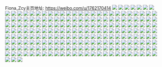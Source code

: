 Fiona_Zcy主页地址: https://weibo.com/u/1762170414 
![](https://wx4.sinaimg.cn/mw2000/6908962ely1h90a0eee34j222j2rdb2b.jpg) 
![](https://wx4.sinaimg.cn/mw2000/6908962ely1h90a0hx8paj222j2rd7wj.jpg) 
![](https://wx4.sinaimg.cn/mw2000/6908962ely1h909yn7mrgj21va2hpkjm.jpg) 
![](https://wx4.sinaimg.cn/mw2000/6908962ely1h90a0ky0b8j21rh2cnnpe.jpg) 
![](https://wx4.sinaimg.cn/mw2000/6908962ely1h909zaudbuj21o0280kjn.jpg) 
![](https://wx4.sinaimg.cn/mw2000/6908962ely1h90a0nhnuqj21ni27cx6p.jpg) 
![](https://wx4.sinaimg.cn/mw2000/6908962ely1h90a0b0q3fj222j2rdu0z.jpg) 
![](https://wx4.sinaimg.cn/mw2000/6908962ely1h90a2efsaij225s2vqnph.jpg) 
![](https://wx4.sinaimg.cn/mw2000/6908962ely1h90a34142vj22bx340x6t.jpg) 
![](https://wx4.sinaimg.cn/mw2000/6908962ely1h8jpzs65axj22c03407wm.jpg) 
![](https://wx4.sinaimg.cn/mw2000/6908962ely1h8jpyqj0nej21o0280x6q.jpg) 
![](https://wx4.sinaimg.cn/mw2000/6908962ely1h8jpzcr2z2j22c03407wj.jpg) 
![](https://wx4.sinaimg.cn/mw2000/6908962ely1h8jpyv1scxj226j2wpx6p.jpg) 
![](https://wx4.sinaimg.cn/mw2000/6908962ely1h8jpz5lfdgj22c0340qv6.jpg) 
![](https://wx4.sinaimg.cn/mw2000/6908962ely1h8jpymsl78j226j2wpqv5.jpg) 
![](https://wx4.sinaimg.cn/mw2000/6908962ely1h8jpz0668lj21bm1sbx6p.jpg) 
![](https://wx4.sinaimg.cn/mw2000/6908962ely1h8jpyrj09ej217y1mltsp.jpg) 
![](https://wx4.sinaimg.cn/mw2000/6908962ely1h8jpzh2a7xj21za2n1x6q.jpg) 
![](https://wx4.sinaimg.cn/mw2000/6908962egy1h8e90dyj37j22c0340x6r.jpg) 
![](https://wx4.sinaimg.cn/mw2000/6908962egy1h8e8zqmlmrj228k2zeb2a.jpg) 
![](https://wx4.sinaimg.cn/mw2000/6908962egy1h8e90fnhejj21qk1ax7os.jpg) 
![](https://wx4.sinaimg.cn/mw2000/6908962egy1h8e8zn1tlfj21m925o4qq.jpg) 
![](https://wx4.sinaimg.cn/mw2000/6908962egy1h8e8zku73uj20sg0lbk19.jpg) 
![](https://wx4.sinaimg.cn/mw2000/6908962egy1h8e8zykgfsj23402c07wj.jpg) 
![](https://wx4.sinaimg.cn/mw2000/6908962egy1h8e9089n7zj23402c0b2a.jpg) 
![](https://wx4.sinaimg.cn/mw2000/6908962egy1h8e904mbvej23402c0qv9.jpg) 
![](https://wx4.sinaimg.cn/mw2000/6908962egy1h8e8ztwkxoj228k2zee82.jpg) 
![](https://wx4.sinaimg.cn/mw2000/6908962egy1h8d69u2c0hj220y2oj4qq.jpg) 
![](https://wx4.sinaimg.cn/mw2000/6908962egy1h8d6b11bk2j21o0280b2b.jpg) 
![](https://wx4.sinaimg.cn/mw2000/6908962egy1h8d6aoeg8fj23402c0e82.jpg) 
![](https://wx4.sinaimg.cn/mw2000/6908962egy1h8d6ad73m1j22c0340qv7.jpg) 
![](https://wx4.sinaimg.cn/mw2000/6908962egy1h8d6l7f7ygj20z51av1kx.jpg) 
![](https://wx4.sinaimg.cn/mw2000/6908962egy1h8d69cb7cqj225k2vfqv6.jpg) 
![](https://wx4.sinaimg.cn/mw2000/6908962egy1h8d69nwvr2j22c03401l1.jpg) 
![](https://wx4.sinaimg.cn/mw2000/6908962egy1h8d6a1u8amj22c0340kjm.jpg) 
![](https://wx4.sinaimg.cn/mw2000/6908962egy1h8d695kdqjj220y2p91ky.jpg) 
![](https://wx4.sinaimg.cn/mw2000/6908962ely1h82qdav42pj226n2wv1kz.jpg) 
![](https://wx4.sinaimg.cn/mw2000/6908962ely1h82qd2qz55j21u92gbx6p.jpg) 
![](https://wx4.sinaimg.cn/mw2000/6908962ely1h82qds0qozj22c03407wj.jpg) 
![](https://wx4.sinaimg.cn/mw2000/6908962ely1h82qcw99e9j22c03407wj.jpg) 
![](https://wx4.sinaimg.cn/mw2000/6908962ely1h82qd4m4o9j216x1l84qp.jpg) 
![](https://wx4.sinaimg.cn/mw2000/6908962ely1h82qd6zcphj21le255kjl.jpg) 
![](https://wx4.sinaimg.cn/mw2000/6908962ely1h82qdjihktj226n2wvnpf.jpg) 
![](https://wx4.sinaimg.cn/mw2000/6908962ely1h82qczs1tzj21rc2cgkjm.jpg) 
![](https://wx4.sinaimg.cn/mw2000/6908962ely1h82qe052xqj22dc35su10.jpg) 
![](https://wx4.sinaimg.cn/mw2000/6908962ely1h81l1c9x77j22c0340e83.jpg) 
![](https://wx4.sinaimg.cn/mw2000/6908962ely1h81l0rlg57j22bc1jl4qr.jpg) 
![](https://wx4.sinaimg.cn/mw2000/6908962ely1h81l08r0myj224836cqv5.jpg) 
![](https://wx4.sinaimg.cn/mw2000/6908962ely1h81l0in0oij22bx340e84.jpg) 
![](https://wx4.sinaimg.cn/mw2000/6908962ely1h81l0nkw3sj224i2u01kz.jpg) 
![](https://wx4.sinaimg.cn/mw2000/6908962ely1h81l0516l5j21vu2j9npe.jpg) 
![](https://wx4.sinaimg.cn/mw2000/6908962egy1h7y0ds1esqj23402c0e82.jpg) 
![](https://wx4.sinaimg.cn/mw2000/6908962egy1h7y0epthdzj22c0340qv6.jpg) 
![](https://wx4.sinaimg.cn/mw2000/6908962egy1h7y0ehgks1j22c0340qv6.jpg) 
![](https://wx4.sinaimg.cn/mw2000/6908962egy1h7y0esbdjzj21zf2n84qq.jpg) 
![](https://wx4.sinaimg.cn/mw2000/6908962egy1h7y0dk1s9kj23402c0e82.jpg) 
![](https://wx4.sinaimg.cn/mw2000/6908962egy1h7y0ea8ay2j22c03407wi.jpg) 
![](https://wx4.sinaimg.cn/mw2000/6908962egy1h7y0e7gmdjj22c0340u0y.jpg) 
![](https://wx4.sinaimg.cn/mw2000/6908962egy1h7y0dat9msj21wl1fgb2a.jpg) 
![](https://wx4.sinaimg.cn/mw2000/6908962egy1h7y0e0sj6nj221q2qbb2b.jpg) 
![](https://wx4.sinaimg.cn/mw2000/6908962ely1h7vt66irn6j21o0280x6u.jpg) 
![](https://wx4.sinaimg.cn/mw2000/6908962ely1h7vt6r5gw6j22c0340qvc.jpg) 
![](https://wx4.sinaimg.cn/mw2000/6908962ely1h7vt7gscvnj21zo2nkhdu.jpg) 
![](https://wx4.sinaimg.cn/mw2000/6908962ely1h7vt78vcb8j21o0280b2d.jpg) 
![](https://wx4.sinaimg.cn/mw2000/6908962ely1h7vt6w6eayj21sz2ennpf.jpg) 
![](https://wx4.sinaimg.cn/mw2000/6908962ely1h7vt73uwt6j21gk1y2u0z.jpg) 
![](https://wx4.sinaimg.cn/mw2000/6908962ely1h7vt70ela0j21o0280u0z.jpg) 
![](https://wx4.sinaimg.cn/mw2000/6908962ely1h7vt6g0b79j22c0340npg.jpg) 
![](https://wx4.sinaimg.cn/mw2000/6908962ely1h7vt6jemqzj21dc1ts7wk.jpg) 
![](https://wx4.sinaimg.cn/mw2000/6908962ely1h7nr0y8mnwj22c0340u14.jpg) 
![](https://wx4.sinaimg.cn/mw2000/6908962ely1h7nr0pesm7j22c0340npg.jpg) 
![](https://wx4.sinaimg.cn/mw2000/6908962ely1h7nr19cb1hj23402c0u0z.jpg) 
![](https://wx4.sinaimg.cn/mw2000/6908962ely1h7nr0k2idoj22c03404qs.jpg) 
![](https://wx4.sinaimg.cn/mw2000/6908962ely1h7nr06zonwj21o0280hdv.jpg) 
![](https://wx4.sinaimg.cn/mw2000/6908962ely1h7nr1cph62j21sy2em1kz.jpg) 
![](https://wx4.sinaimg.cn/mw2000/6908962ely1h7nr0erlfjj22c01r0b2a.jpg) 
![](https://wx4.sinaimg.cn/mw2000/6908962ely1h7nr13rcl7j22c0340hdw.jpg) 
![](https://wx4.sinaimg.cn/mw2000/6908962ely1h7nr0bgi7dj21us2h1hdw.jpg) 
![](https://wx4.sinaimg.cn/mw2000/6908962ely1h7ml0kirr6j21s32df4qq.jpg) 
![](https://wx4.sinaimg.cn/mw2000/6908962ely1h7ml2hpy7ej22c035mu0y.jpg) 
![](https://wx4.sinaimg.cn/mw2000/6908962ely1h7ml2qnlegj22c0340qv7.jpg) 
![](https://wx4.sinaimg.cn/mw2000/6908962ely1h7ml1gyhl1j22c03407wl.jpg) 
![](https://wx4.sinaimg.cn/mw2000/6908962ely1h7ml1w2gbfj22c0340u10.jpg) 
![](https://wx4.sinaimg.cn/mw2000/6908962ely1h7ml1oab1pj21x72kaqv6.jpg) 
![](https://wx4.sinaimg.cn/mw2000/6908962ely1h7ml29nzgjj22c0340qv7.jpg) 
![](https://wx4.sinaimg.cn/mw2000/6908962ely1h7ml2y1fa1j216c1kfqml.jpg) 
![](https://wx4.sinaimg.cn/mw2000/6908962ely1h7ml15vdw6j22c035eu10.jpg) 
![](https://wx4.sinaimg.cn/mw2000/6908962ely1h7k9y4a9w5j22bz1qz4qr.jpg) 
![](https://wx4.sinaimg.cn/mw2000/6908962ely1h7k9s5xbbzj20u0140q96.jpg) 
![](https://wx4.sinaimg.cn/mw2000/6908962ely1h7k9pou46lj23402c0kjm.jpg) 
![](https://wx4.sinaimg.cn/mw2000/6908962ely1h7k9w6anozj22c03407wl.jpg) 
![](https://wx4.sinaimg.cn/mw2000/6908962ely1h7ka1g0n19j22c0340e84.jpg) 
![](https://wx4.sinaimg.cn/mw2000/6908962ely1h7k9ux0h2vj22lj1xpe84.jpg) 
![](https://wx4.sinaimg.cn/mw2000/6908962ely1h7ka0pzhy6j22c0340hdv.jpg) 
![](https://wx4.sinaimg.cn/mw2000/6908962ely1h7k9xf8sewj22c0340b2c.jpg) 
![](https://wx4.sinaimg.cn/mw2000/6908962ely1h7k9zh3uwdj23402c07wj.jpg) 
![](https://wx4.sinaimg.cn/mw2000/6908962ely1h7ehc9ot7nj221d2qynpe.jpg) 
![](https://wx4.sinaimg.cn/mw2000/6908962ely1h7ehcd83qhj22ag1pudlw.jpg) 
![](https://wx4.sinaimg.cn/mw2000/6908962ely1h7ehcea91xj21y52o2wl2.jpg) 
![](https://wx4.sinaimg.cn/mw2000/6908962ely1h7ehbog1b2j22c0340qv7.jpg) 
![](https://wx4.sinaimg.cn/mw2000/6908962ely1h7ehci5z6lj22901r7wr3.jpg) 
![](https://wx4.sinaimg.cn/mw2000/6908962ely1h7ehc630chj22c0340hdv.jpg) 
![](https://wx4.sinaimg.cn/mw2000/6908962ely1h7ehbwlgvaj22bw33vakz.jpg) 
![](https://wx4.sinaimg.cn/mw2000/6908962ely1h7ehbs1o01j22c03407bj.jpg) 
![](https://wx4.sinaimg.cn/mw2000/6908962ely1h7ehc1mwcsj22502x5wrq.jpg) 
![](https://wx4.sinaimg.cn/mw2000/6908962ely1h7ahnwp30kj22c032m140.jpg) 
![](https://wx4.sinaimg.cn/mw2000/6908962ely1h7ahni44k0j224b2trtgc.jpg) 
![](https://wx4.sinaimg.cn/mw2000/6908962ely1h7ahnuk9c2j229p30xnpf.jpg) 
![](https://wx4.sinaimg.cn/mw2000/6908962ely1h7ahnnfn45j228w2zuqv7.jpg) 
![](https://wx4.sinaimg.cn/mw2000/6908962ely1h7ahn5izomj225v2vun81.jpg) 
![](https://wx4.sinaimg.cn/mw2000/6908962ely1h7ahnalv97j225b2v27wj.jpg) 
![](https://wx4.sinaimg.cn/mw2000/6908962ely1h7ahmqcd8pj22bz33z7wk.jpg) 
![](https://wx4.sinaimg.cn/mw2000/6908962ely1h7ahmztsr5j22822yr7wk.jpg) 
![](https://wx4.sinaimg.cn/mw2000/6908962ely1h7ahogtx62j22c03401l0.jpg) 
![](https://wx4.sinaimg.cn/mw2000/6908962ely1h7ahln9cdej222u2tax5p.jpg) 
![](https://wx4.sinaimg.cn/mw2000/6908962ely1h7ahlqe99sj22c03401l0.jpg) 
![](https://wx4.sinaimg.cn/mw2000/6908962ely1h7ahmi9msyj225p2vl1kz.jpg) 
![](https://wx4.sinaimg.cn/mw2000/6908962ely1h7ahlv31utj22lk1omk33.jpg) 
![](https://wx4.sinaimg.cn/mw2000/6908962ely1h7ahliqwu6j234022ogzx.jpg) 
![](https://wx4.sinaimg.cn/mw2000/6908962ely1h7ahm5pkmcj234022o19w.jpg) 
![](https://wx4.sinaimg.cn/mw2000/6908962ely1h7ahocaxq6j225z2vzav9.jpg) 
![](https://wx4.sinaimg.cn/mw2000/6908962ely1h7ahmcgqrtj23402c0u11.jpg) 
![](https://wx4.sinaimg.cn/mw2000/6908962ely1h7aho2nsxqj22c0340hdx.jpg) 
![](https://wx4.sinaimg.cn/mw2000/6908962ely1h6ws53o9lmj21vg2hykjm.jpg) 
![](https://wx4.sinaimg.cn/mw2000/6908962ely1h6ws5el2v1j222x2rw7wi.jpg) 
![](https://wx4.sinaimg.cn/mw2000/6908962ely1h6ws5dbwcmj22c0340aqq.jpg) 
![](https://wx4.sinaimg.cn/mw2000/6908962ely1h6ws5q0r5cj22412te4qr.jpg) 
![](https://wx4.sinaimg.cn/mw2000/6908962ely1h6ws5uwgywj21o0280158.jpg) 
![](https://wx4.sinaimg.cn/mw2000/6908962ely1h6ws5i1u6oj22c0340k6g.jpg) 
![](https://wx4.sinaimg.cn/mw2000/6908962ely1h6ws58ajc4j22c0340x6r.jpg) 
![](https://wx4.sinaimg.cn/mw2000/6908962ely1h6ws5lzlppj220q2oyqv5.jpg) 
![](https://wx4.sinaimg.cn/mw2000/6908962ely1h6ws5j1uqxj22mg1yun53.jpg) 
![](https://wx4.sinaimg.cn/mw2000/6908962ely1h6t34lpzj5j21vs2ie4qs.jpg) 
![](https://wx4.sinaimg.cn/mw2000/6908962ely1h6t34iryj7j21o0280qv5.jpg) 
![](https://wx4.sinaimg.cn/mw2000/6908962ely1h6t34r3neej21o0280npd.jpg) 
![](https://wx4.sinaimg.cn/mw2000/6908962ely1h6t34wdf5sj21o0280e85.jpg) 
![](https://wx4.sinaimg.cn/mw2000/6908962ely1h6t34n2ggyj22c03401ky.jpg) 
![](https://wx4.sinaimg.cn/mw2000/6908962ely1h6t352t48wj22c03401l1.jpg) 
![](https://wx4.sinaimg.cn/mw2000/6908962ely1h6t355tnwdj21o0280dwh.jpg) 
![](https://wx4.sinaimg.cn/mw2000/6908962ely1h6t358habrj22c0340qv6.jpg) 
![](https://wx4.sinaimg.cn/mw2000/6908962ely1h6t35bka0oj224w2ujh4w.jpg) 
![](https://wx4.sinaimg.cn/mw2000/6908962ely1h6lhs9coyzj21r02mib2b.jpg) 
![](https://wx4.sinaimg.cn/mw2000/6908962ely1h6lhoex1ktj21qe2llx6r.jpg) 
![](https://wx4.sinaimg.cn/mw2000/6908962ely1h6lht4efcuj21r02kcu0y.jpg) 
![](https://wx4.sinaimg.cn/mw2000/6908962ely1h6lhq26chnj22c031fx69.jpg) 
![](https://wx4.sinaimg.cn/mw2000/6908962ely1h6lht056o1j21hc2664qp.jpg) 
![](https://wx4.sinaimg.cn/mw2000/6908962ely1h6lhrjt5hjj22c031f1kx.jpg) 
![](https://wx4.sinaimg.cn/mw2000/6908962ely1h6lhrwmdp5j21sn2oyb2a.jpg) 
![](https://wx4.sinaimg.cn/mw2000/6908962ely1h6lhoxz4z5j21o0266b29.jpg) 
![](https://wx4.sinaimg.cn/mw2000/6908962ely1h6lhns9zhuj22c0346x6s.jpg) 
![](https://wx4.sinaimg.cn/mw2000/6908962ely1h6hns5udioj222o3407wi.jpg) 
![](https://wx4.sinaimg.cn/mw2000/6908962ely1h6i05suqqkj21r02cqb2b.jpg) 
![](https://wx4.sinaimg.cn/mw2000/6908962ely1h6hnrjnc9cj222o340af8.jpg) 
![](https://wx4.sinaimg.cn/mw2000/6908962ely1h6i05ze0k5j229u314u0y.jpg) 
![](https://wx4.sinaimg.cn/mw2000/6908962ely1h6i066mfh6j229u314woc.jpg) 
![](https://wx4.sinaimg.cn/mw2000/6908962ely1h6i06ov0m8j22c034mkjo.jpg) 
![](https://wx4.sinaimg.cn/mw2000/6908962ely1h6hnsscppij21o02i0kd4.jpg) 
![](https://wx4.sinaimg.cn/mw2000/6908962ely1h6i05nmhb5j22c0340qv9.jpg) 
![](https://wx4.sinaimg.cn/mw2000/6908962ely1h6hnsvn974j21o02i07io.jpg) 
![](https://wx4.sinaimg.cn/mw2000/6908962ely1h6ddf8lnszj220c2qhnpd.jpg) 
![](https://wx4.sinaimg.cn/mw2000/6908962ely1h6ddfvmb6uj22c03401kz.jpg) 
![](https://wx4.sinaimg.cn/mw2000/6908962ely1h6ddezh9tkj22c0340kjl.jpg) 
![](https://wx4.sinaimg.cn/mw2000/6908962ely1h6ddejyktcj21o02804qr.jpg) 
![](https://wx4.sinaimg.cn/mw2000/6908962ely1h6ddepvy7fj22c0340k3q.jpg) 
![](https://wx4.sinaimg.cn/mw2000/6908962ely1h6ddefg62tj21nz27zkhf.jpg) 
![](https://wx4.sinaimg.cn/mw2000/6908962ely1h6ddflmj07j22c0340x6u.jpg) 
![](https://wx4.sinaimg.cn/mw2000/6908962ely1h6ddgl3jujj22x126s4qp.jpg) 
![](https://wx4.sinaimg.cn/mw2000/6908962ely1h6ddgrlhc3j23402dukjl.jpg) 
![](https://wx4.sinaimg.cn/mw2000/6908962ely1h6cu41eda0j21zn2u9h0h.jpg) 
![](https://wx4.sinaimg.cn/mw2000/6908962ely1h6cu2k7o6oj22c0340ap0.jpg) 
![](https://wx4.sinaimg.cn/mw2000/6908962ely1h6cu2763h1j214k1i4n3l.jpg) 
![](https://wx4.sinaimg.cn/mw2000/6908962ely1h6cu1jiqwgj22c0340npd.jpg) 
![](https://wx4.sinaimg.cn/mw2000/6908962ely1h6cu25sy4nj21o7289h6b.jpg) 
![](https://wx4.sinaimg.cn/mw2000/6908962ely1h6cu3xoft5j22682wb7wm.jpg) 
![](https://wx4.sinaimg.cn/mw2000/6908962ely1h6cu45c49fj22c0340hdt.jpg) 
![](https://wx4.sinaimg.cn/mw2000/6908962ely1h6cu2tb2lwj22c03401kx.jpg) 
![](https://wx4.sinaimg.cn/mw2000/6908962ely1h6cu48sp69j22c0340gyp.jpg) 
![](https://wx4.sinaimg.cn/mw2000/6908962ely1h6c93qcxvsj228z2zzk2e.jpg) 
![](https://wx4.sinaimg.cn/mw2000/6908962ely1h6c93bnuirj22c0340kjm.jpg) 
![](https://wx4.sinaimg.cn/mw2000/6908962ely1h6c93iwfq8j22c0340apd.jpg) 
![](https://wx4.sinaimg.cn/mw2000/6908962ely1h6c93e67jbj22c0340hdt.jpg) 
![](https://wx4.sinaimg.cn/mw2000/6908962ely1h6c935jz94j21o028049l.jpg) 
![](https://wx4.sinaimg.cn/mw2000/6908962ely1h6c93njn7sj22c0340u0x.jpg) 
![](https://wx4.sinaimg.cn/mw2000/6908962ely1h6c939gdbcj22c0340b29.jpg) 
![](https://wx4.sinaimg.cn/mw2000/6908962ely1h6c93gddwvj22c0340tje.jpg) 
![](https://wx4.sinaimg.cn/mw2000/6908962ely1h6c933fwfjj22c03401kz.jpg) 
![](https://wx4.sinaimg.cn/mw2000/6908962ely1h6c8vgyexij21m012o19p.jpg) 
![](https://wx4.sinaimg.cn/mw2000/6908962ely1h6c8vd3fddj22c0340gud.jpg) 
![](https://wx4.sinaimg.cn/mw2000/6908962ely1h6c8ydloopj21o0190gw0.jpg) 
![](https://wx4.sinaimg.cn/mw2000/6908962ely1h6c8y4zazxj22c0340x6u.jpg) 
![](https://wx4.sinaimg.cn/mw2000/6908962ely1h6c8uws6pmj222o340wmx.jpg) 
![](https://wx4.sinaimg.cn/mw2000/6908962ely1h6c8x6jxbqj22c0340npj.jpg) 
![](https://wx4.sinaimg.cn/mw2000/6908962ely1h6c8vivk5aj221p1jakjl.jpg) 
![](https://wx4.sinaimg.cn/mw2000/6908962ely1h6c8upea75j22c03404qt.jpg) 
![](https://wx4.sinaimg.cn/mw2000/6908962ely1h6c8yv0yqqj22c03401kx.jpg) 
![](https://wx4.sinaimg.cn/mw2000/6908962egy1h68o8c9u36j21be0zk44p.jpg) 
![](https://wx4.sinaimg.cn/mw2000/6908962egy1h68o8g6mb0j22rk22ok29.jpg) 
![](https://wx4.sinaimg.cn/mw2000/6908962egy1h68o834sm5j21au0z5h6c.jpg) 
![](https://wx4.sinaimg.cn/mw2000/6908962egy1h68o8jis0dj21o02804cn.jpg) 
![](https://wx4.sinaimg.cn/mw2000/6908962egy1h68o8aqqg6j22c01r0hdt.jpg) 
![](https://wx4.sinaimg.cn/mw2000/6908962egy1h68o84tyl2j21o02804qq.jpg) 
![](https://wx4.sinaimg.cn/mw2000/6908962egy1h68o7v2z7zj22c0340tm3.jpg) 
![](https://wx4.sinaimg.cn/mw2000/6908962egy1h68o81ir51j21n826y13m.jpg) 
![](https://wx4.sinaimg.cn/mw2000/6908962egy1h68o87us4yj22c03407wi.jpg) 
![](https://wx4.sinaimg.cn/mw2000/6908962ely1h63l5bzdjdj21o02801kx.jpg) 
![](https://wx4.sinaimg.cn/mw2000/6908962ely1h63l698q3qj21we2j6kff.jpg) 
![](https://wx4.sinaimg.cn/mw2000/6908962ely1h63l4v548sj22c0340qv5.jpg) 
![](https://wx4.sinaimg.cn/mw2000/6908962ely1h63l5g3mcvj22c0340u10.jpg) 
![](https://wx4.sinaimg.cn/mw2000/6908962ely1h63l59b747j21o0280e83.jpg) 
![](https://wx4.sinaimg.cn/mw2000/6908962ely1h63l550pgfj22c03407wh.jpg) 
